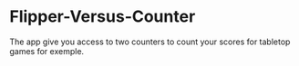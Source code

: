 # Flipper-Versus-Counter
The app give you access to two counters to count your scores for tabletop games for exemple.
